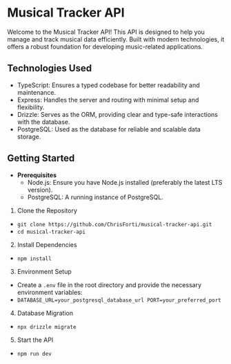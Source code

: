 # Musical Tracker API

Welcome to the Musical Tracker API! This API is designed to help you manage and track musical data efficiently. Built with modern technologies, it offers a robust foundation for developing music-related applications.

## Technologies Used

- TypeScript: Ensures a typed codebase for better readability and maintenance.
- Express: Handles the server and routing with minimal setup and flexibility.
- Drizzle: Serves as the ORM, providing clear and type-safe interactions with the database.
- PostgreSQL: Used as the database for reliable and scalable data storage.

## Getting Started

- **Prerequisites**
  - Node.js: Ensure you have Node.js installed (preferably the latest LTS version).
  - PostgreSQL: A running instance of PostgreSQL.

1. Clone the Repository

- `git clone https://github.com/ChrisForti/musical-tracker-api.git`
- `cd musical-tracker-api`

2. Install Dependencies

- `npm install`

3. Environment Setup

- Create a `.env` file in the root directory and provide the necessary environment variables:
- `DATABASE_URL=your_postgresql_database_url
PORT=your_preferred_port`

4. Database Migration

- `npx drizzle migrate`

5. Start the API

- `npm run dev`
